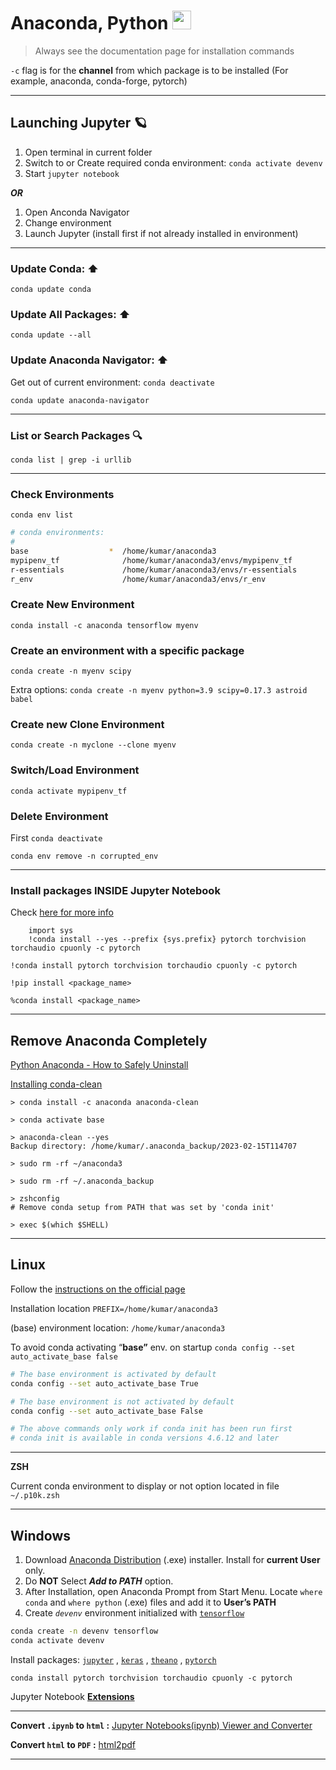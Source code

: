 # Anaconda, Python <img src='https://cdn3.iconfinder.com/data/icons/logos-and-brands-adobe/512/267_Python-512.png' width="30">

> Always see the documentation page for installation commands

`-c` flag is for the **channel** from which package is to be installed (For example, anaconda, conda-forge, pytorch)

---

## Launching Jupyter 🪐

1. Open terminal in current folder
1. Switch to or Create required conda environment: `conda activate devenv`
1. Start `jupyter notebook`

_**OR**_

1. Open Anconda Navigator
1. Change environment
1. Launch Jupyter (install first if not already installed in environment)

---

### **Update Conda: ⬆️**

`conda update conda`

### **Update All Packages: ⬆️**

`conda update --all`

### **Update Anaconda Navigator: ⬆️**

Get out of current environment: `conda deactivate`

`conda update anaconda-navigator`

---

### List or Search Packages 🔍

`conda list | grep -i urllib`

---

### Check Environments

`conda env list`

```bash
# conda environments:
#
base                  *  /home/kumar/anaconda3
mypipenv_tf              /home/kumar/anaconda3/envs/mypipenv_tf
r-essentials             /home/kumar/anaconda3/envs/r-essentials
r_env                    /home/kumar/anaconda3/envs/r_env
```

### Create New Environment

`conda install -c anaconda tensorflow myenv`

### Create an environment with a specific package

`conda create -n myenv scipy`

Extra options: `conda create -n myenv python=3.9 scipy=0.17.3 astroid babel`

### Create new Clone Environment

`conda create -n myclone --clone myenv`

### Switch/Load Environment

`conda activate mypipenv_tf`

### Delete Environment

First `conda deactivate`

`conda env remove -n corrupted_env`

---

### Install packages INSIDE Jupyter Notebook

Check [here for more info](https://jakevdp.github.io/blog/2017/12/05/installing-python-packages-from-jupyter/)

```jupyter
    import sys
    !conda install --yes --prefix {sys.prefix} pytorch torchvision torchaudio cpuonly -c pytorch
```

`!conda install pytorch torchvision torchaudio cpuonly -c pytorch`

`!pip install <package_name>`

`%conda install <package_name>`

---

## Remove Anaconda Completely

[Python Anaconda - How to Safely Uninstall](https://stackoverflow.com/questions/22585235/python-anaconda-how-to-safely-uninstall)

[Installing conda-clean](https://anaconda.org/anaconda/anaconda-clean)

```shell
> conda install -c anaconda anaconda-clean

> conda activate base

> anaconda-clean --yes
Backup directory: /home/kumar/.anaconda_backup/2023-02-15T114707

> sudo rm -rf ~/anaconda3

> sudo rm -rf ~/.anaconda_backup

> zshconfig
# Remove conda setup from PATH that was set by 'conda init'

> exec $(which $SHELL)
```

---

## Linux <img src='https://cdn-icons-png.flaticon.com/512/6124/6124995.png' width="17">

Follow the [instructions on the official page](https://docs.anaconda.com/anaconda/install/linux/)

Installation location `PREFIX=/home/kumar/anaconda3`

(base) environment location: `/home/kumar/anaconda3`

To avoid conda activating “**base”** env. on startup `conda config --set auto_activate_base false`

```bash
# The base environment is activated by default
conda config --set auto_activate_base True

# The base environment is not activated by default
conda config --set auto_activate_base False

# The above commands only work if conda init has been run first
# conda init is available in conda versions 4.6.12 and later
```

---

**ZSH**

Current conda environment to display or not option located in file `~/.p10k.zsh`

---

## Windows <img src='https://seeklogo.com/images/W/windows-11-icon-logo-6C39629E45-seeklogo.com.png' width="17">

1. Download [Anaconda Distribution](https://www.anaconda.com/products/distribution) (.exe) installer. Install for **current User** only.
2. Do **NOT** Select **_Add to PATH_** option.
3. After Installation, open Anaconda Prompt from Start Menu. Locate `where conda` and `where python` (.exe) files and add it to **User’s PATH**
4. Create _`devenv`_ environment initialized with [`tensorflow`](https://docs.anaconda.com/anaconda/user-guide/tasks/tensorflow/)

```bash
conda create -n devenv tensorflow
conda activate devenv
```

Install packages: [`jupyter`](https://anaconda.org/anaconda/jupyter) , [`keras`](https://anaconda.org/anaconda/keras) , [`theano`](https://anaconda.org/anaconda/theano) , [`pytorch`](https://pytorch.org)

`conda install pytorch torchvision torchaudio cpuonly -c pytorch`

Jupyter Notebook **[Extensions](https://docs.continuum.io/anaconda/user-guide/tasks/use-jupyter-notebook-extensions/#obtaining-the-extensions)**

---

**Convert `.ipynb` to `html` :** [Jupyter Notebooks(ipynb) Viewer and Converter](https://htmtopdf.herokuapp.com/ipynbviewer/)

**Convert `html` to `PDF` :** [html2pdf](https://html2pdf.com/)

---
